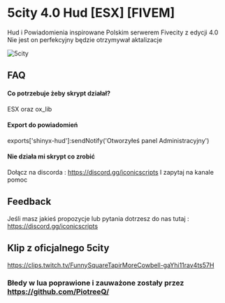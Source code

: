 # 5city 4.0 Hud [ESX] [FIVEM]
Hud i Powiadomienia inspirowane Polskim serwerem Fivecity z edycji 4.0 Nie jest on perfekcyjny będzie otrzymywał aktalizacje

![5city](https://media.discordapp.net/attachments/985607890100437063/1270857676297076879/image.png?ex=66f67c31&is=66f52ab1&hm=8d3e24fbb8c2b85be5b3bf6f4b5d0f873f9e86cce5f14cd8b17a96d58204cf90&=&format=webp&quality=lossless)

## FAQ

#### Co potrzebuje żeby skrypt działał?

ESX oraz ox_lib

#### Export do powiadomień

exports['shinyx-hud']:sendNotify('Otworzyłeś panel Administracyjny')

#### Nie działa mi skrypt co zrobić

Dołącz na discorda : https://discord.gg/iconicscripts I zapytaj na kanale pomoc


## Feedback

Jeśli masz jakieś propozycje lub pytania dotrzesz do nas tutaj : https://discord.gg/iconicscripts

## Klip z oficjalnego 5city

https://clips.twitch.tv/FunnySquareTapirMoreCowbell-gaYhi11rav4ts57H

### Błedy w lua poprawione i zauważone zostały przez https://github.com/PiotreeQ/

